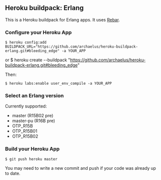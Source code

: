 ## Heroku buildpack: Erlang

This is a Heroku buildpack for Erlang apps. It uses [Rebar](https://github.com/basho/rebar).


### Configure your Heroku App

    $ heroku config:add BUILDPACK_URL="https://github.com/archaelus/heroku-buildpack-erlang.git#bleeding_edge" -a YOUR_APP

or
    $ heroku create --buildpack "https://github.com/archaelus/heroku-buildpack-erlang.git#bleeding_edge"

Then:

    $ heroku labs:enable user_env_compile -a YOUR_APP

### Select an Erlang version

Currently supported:

* master (R15B02 pre)
* master-pu (R16B pre)
* OTP_R15B
* OTP_R15B01
* OTP_R15B02

### Build your Heroku App

    $ git push heroku master

You may need to write a new commit and push if your code was already up to date.
